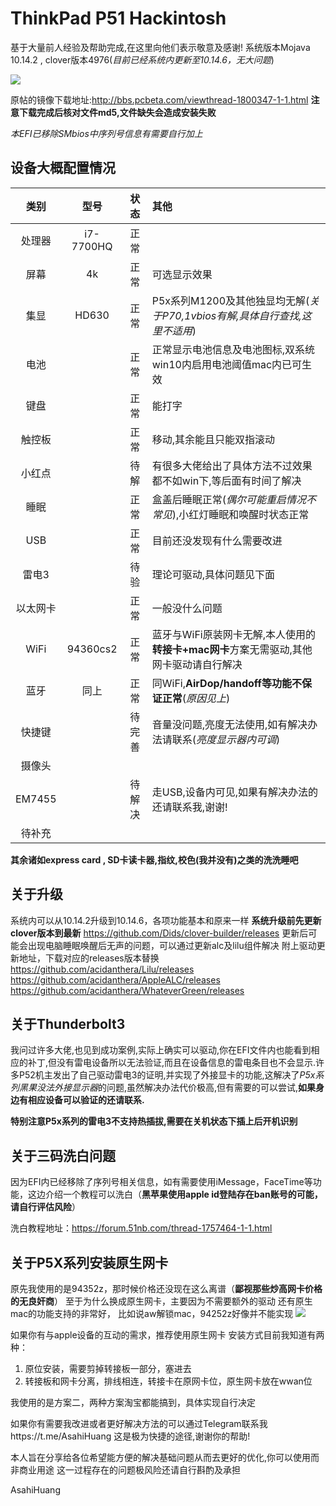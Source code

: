 # ThinkPad P51 Hackintosh

基于大量前人经验及帮助完成,在这里向他们表示敬意及感谢!
系统版本Mojava 10.14.2 , clover版本4976(*目前已经系统内更新至10.14.6，无大问题*)

![](http://ww1.sinaimg.cn/large/006tNc79gy1g5nfwjjpdij31890u0tmm.jpg)

原帖的镜像下载地址:http://bbs.pcbeta.com/viewthread-1800347-1-1.html
**注意下载完成后核对文件md5,文件缺失会造成安装失败**

*本EFI已移除SMbios中序列号信息有需要自行加上*

## 设备大概配置情况

|  类别  |   型号    |  状态  | 其他                                                         |
| :----: | :-------: | :----: | :----------------------------------------------------------- |
| 处理器 | i7-7700HQ |  正常  |                                                              |
|  屏幕  |    4k     |  正常  | 可选显示效果                                                 |
|  集显  |   HD630   |  正常  | P5x系列M1200及其他独显均无解(*关于P70,1vbios有解,具体自行查找,这里不适用*) |
|  电池  |           |  正常  | 正常显示电池信息及电池图标,双系统win10内启用电池阈值mac内已可生效 |
|  键盘  |           |  正常  | 能打字                                                       |
| 触控板 |           |  正常  | 移动,其余能且只能双指滚动                                    |
| 小红点 |           | 待解 | 有很多大佬给出了具体方法不过效果都不如win下,等后面有时间了解决 |
|  睡眠  |           |  正常  | 盒盖后睡眠正常(*偶尔可能重启情况不常见*),小红灯睡眠和唤醒时状态正常 |
|  USB   |           |  正常  | 目前还没发现有什么需要改进                                   |
|	雷电3  ||待验|理论可驱动,具体问题见下面|
| 以太网卡 ||正常|一般没什么问题|
| WiFi |94360cs2|正常|蓝牙与WiFi原装网卡无解,本人使用的**转接卡+mac网卡**方案无需驱动,其他网卡驱动请自行解决|
| 蓝牙 |同上|正常|同WiFi,**AirDop/handoff等功能不保证正常**(*原因见上*)|
| 快捷键 ||待完善|音量没问题,亮度无法使用,如有解决办法请联系(*亮度显示器内可调*)|
| 摄像头 ||||
| EM7455 ||待解决|走USB,设备内可见,如果有解决办法的还请联系我,谢谢!|
| 待补充 ||||

**其余诸如express card , SD卡读卡器,指纹,校色(我并没有)之类的洗洗睡吧**

## 关于升级

系统内可以从10.14.2升级到10.14.6，各项功能基本和原来一样
**系统升级前先更新clover版本到最新**
https://github.com/Dids/clover-builder/releases
更新后可能会出现电脑睡眠唤醒后无声的问题，可以通过更新alc及lilu组件解决
附上驱动更新地址，下载对应的releases版本替换
https://github.com/acidanthera/Lilu/releases
https://github.com/acidanthera/AppleALC/releases
https://github.com/acidanthera/WhateverGreen/releases

## 关于Thunderbolt3

我问过许多大佬,也见到成功案例,实际上确实可以驱动,你在EFI文件内也能看到相应的补丁,但没有雷电设备所以无法验证,而且在设备信息的雷电条目也不会显示.许多P52机主发出了自己驱动雷电3的证明,并实现了外接显卡的功能,这解决了*P5x系列黑果没法外接显示器*的问题,虽然解决办法代价极高,但有需要的可以尝试,**如果身边有相应设备可以验证的还请联系.**

**特别注意P5x系列的雷电3不支持热插拔,需要在关机状态下插上后开机识别**

## 关于三码洗白问题

因为EFI内已经移除了序列号相关信息，如有需要使用iMessage，FaceTime等功能，这边介绍一个教程可以洗白（**黑苹果使用apple id登陆存在ban账号的可能，请自行评估风险**）

洗白教程地址：https://forum.51nb.com/thread-1757464-1-1.html

## 关于P5X系列安装原生网卡

原先我使用的是94352z，那时候价格还没现在这么离谱（**鄙视那些炒高网卡价格的无良奸商**）
至于为什么换成原生网卡，主要因为不需要额外的驱动
还有原生mac的功能支持的非常好，
比如说aw解锁mac，94252z好像并不能实现
![](http://ww1.sinaimg.cn/large/006tNc79gy1g5nfu21935j30y60u04ct.jpg)

如果你有与apple设备的互动的需求，推荐使用原生网卡
安装方式目前我知道有两种：
1. 原位安装，需要剪掉转接板一部分，塞进去
2. 转接板和网卡分离，排线相连，转接卡在原网卡位，原生网卡放在wwan位

我使用的是方案二，两种方案淘宝都能搞到，具体实现自行决定






如果你有需要我改进或者更好解决方法的可以通过Telegram联系我https://t.me/AsahiHuang
这是极为快捷的途径,谢谢你的帮助!

本人旨在分享给各位希望能方便的解决基础问题从而去更好的优化,你可以使用而非商业用途
这一过程存在的问题极风险还请自行斟酌及承担



AsahiHuang







